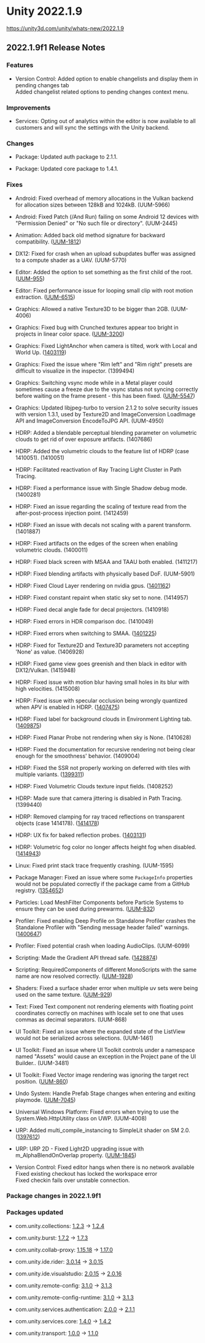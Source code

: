 # Unity 2022.1.9
https://unity3d.com/unity/whats-new/2022.1.9

## 2022.1.9f1 Release Notes


### Features
<ul>
<li>Version Control: Added option to enable changelists and display them in pending changes tab<br> Added changelist related options to pending changes context menu.</li>
</ul>

### Improvements
<ul>
<li>Services: Opting out of analytics within the editor is now available to all customers and will sync the settings with the Unity backend.</li>
</ul>

### Changes
<ul>
<li><p>Package: Updated auth package to 2.1.1.</p></li>
<li><p>Package: Updated core package to 1.4.1.</p></li>
</ul>

### Fixes
<ul>
<li><p>Android: Fixed overhead of memory allocations in the Vulkan backend for allocation sizes between 128kB and 1024kB. (UUM-5966)</p></li>
<li><p>Android: Fixed Patch (/And Run) failing on some Android 12 devices with "Permission Denied" or "No such file or directory". (UUM-2445)</p></li>
<li><p>Animation: Added back old method signature for backward compatibility. (<a href="https://issuetracker.unity3d.com/issues/backport-animancer-is-throwing-missingmethodexception-errors-when-entering-play-mode-in-the-animancer-scenes">UUM-1812</a>)</p></li>
<li><p>DX12: Fixed for crash when an upload subupdates buffer was assigned to a compute shader as a UAV. (UUM-5770)</p></li>
<li><p>Editor: Added the option to set something as the first child of the root. (<a href="https://issuetracker.unity3d.com/issues/backport-a-prefabs-child-gameobject-cant-be-dropped-to-the-top-position-in-prefab-mode-when-a-long-blue-separator-appears">UUM-955</a>)</p></li>
<li><p>Editor: Fixed performance issue for looping small clip with root motion extraction. (<a href="https://issuetracker.unity3d.com/issues/backport-performance-cost-of-looping-animations-increases-over-time">UUM-6515</a>)</p></li>
<li><p>Graphics: Allowed a native Texture3D to be bigger than 2GB. (UUM-4006)</p></li>
<li><p>Graphics: Fixed bug with Crunched textures appear too bright in projects in linear color space. (<a href="https://issuetracker.unity3d.com/issues/crunched-asset-bundle-sprites-are-too-bright-when-loaded-from-file-in-play-mode">UUM-3200</a>)</p></li>
<li><p>Graphics: Fixed LightAnchor when camera is tilted, work with Local and World Up. (<a href="https://issuetracker.unity3d.com/issues/up-direction-is-not-set-and-calculated-as-expected-when-using-light-anchor">1403119</a>)</p></li>
<li><p>Graphics: Fixed the issue where "Rim left" and "Rim right" presets are difficult to visualize in the inspector. (1399494)</p></li>
<li><p>Graphics: Switching vsync mode while in a Metal player could sometimes cause a freeze due to the vsync status not syncing correctly before waiting on the frame present - this has been fixed. (<a href="https://issuetracker.unity3d.com/issues/mac-metal-player-freezes-when-vsync-is-turned-on-with-button-onclick-event">UUM-5547</a>)</p></li>
<li><p>Graphics: Updated libjpeg-turbo to version 2.1.2 to solve security issues with version 1.3.1, used by Texture2D and ImageConversion LoadImage API and ImageConversion EncodeToJPG API. (UUM-4950)</p></li>
<li><p>HDRP: Added a blendable perceptual blending parameter on volumetric clouds to get rid of over exposure artifacts. (1407686)</p></li>
<li><p>HDRP: Added the volumetric clouds to the feature list of HDRP (case 1410051). (1410051)</p></li>
<li><p>HDRP: Facilitated reactivation of Ray Tracing Light Cluster in Path Tracing.</p></li>
<li><p>HDRP: Fixed a performance issue with Single Shadow debug mode. (1400281)</p></li>
<li><p>HDRP: Fixed an issue regarding the scaling of texture read from the after-post-process injection point. (1412459)</p></li>
<li><p>HDRP: Fixed an issue with decals not scaling with a parent transform. (1401887)</p></li>
<li><p>HDRP: Fixed artifacts on the edges of the screen when enabling volumetric clouds. (1400011)</p></li>
<li><p>HDRP: Fixed black screen with MSAA and TAAU both enabled. (1411217)</p></li>
<li><p>HDRP: Fixed blending artifacts with physically based DoF. (UUM-5901)</p></li>
<li><p>HDRP: Fixed Cloud Layer rendering on nvidia gpus. (<a href="https://issuetracker.unity3d.com/issues/hdrp-cloud-layer-renders-a-black-screen-on-nvidia-gpu-10xx-series">1401162</a>)</p></li>
<li><p>HDRP: Fixed constant repaint when static sky set to none. (1414957)</p></li>
<li><p>HDRP: Fixed decal angle fade for decal projectors. (1410918)</p></li>
<li><p>HDRP: Fixed errors in HDR comparison doc. (1410049)</p></li>
<li><p>HDRP: Fixed errors when switching to SMAA. (<a href="https://issuetracker.unity3d.com/issues/hdrp-switching-to-smaa-throws-errors">1401225</a>)</p></li>
<li><p>HDRP: Fixed for Texture2D and Texture3D parameters not accepting 'None' as value. (1406928)</p></li>
<li><p>HDRP: Fixed game view goes greenish and then black in editor with DX12/Vulkan. (1415948)</p></li>
<li><p>HDRP: Fixed issue with motion blur having small holes in its blur with high velocities. (1415008)</p></li>
<li><p>HDRP: Fixed issue with specular occlusion being wrongly quantized when APV is enabled in HDRP. (<a href="https://issuetracker.unity3d.com/issues/hdrp-low-value-specular-occlusion-areas-are-black-when-probe-volumes-is-enabled">1407475</a>)</p></li>
<li><p>HDRP: Fixed label for background clouds in Environment Lighting tab. (<a href="https://issuetracker.unity3d.com/issues/hdrp-ux-issue-with-clouds-ambient-modes-in-lighting-tab">1409875</a>)</p></li>
<li><p>HDRP: Fixed Planar Probe not rendering when sky is None. (1410628)</p></li>
<li><p>HDRP: Fixed the documentation for recursive rendering not being clear enough for the smoothness' behavior. (1409004)</p></li>
<li><p>HDRP: Fixed the SSR not properly working on deferred with tiles with multiple variants. (<a href="https://issuetracker.unity3d.com/issues/edgy-artifact-on-the-reflection-when-the-coat-masks-value-is-greater-than-0">1399311</a>)</p></li>
<li><p>HDRP: Fixed Volumetric Clouds texture input fields. (1408252)</p></li>
<li><p>HDRP: Made sure that camera jittering is disabled in Path Tracing. (1399440)</p></li>
<li><p>HDRP: Removed clamping for ray traced reflections on transparent objects (case 1414178). (<a href="https://issuetracker.unity3d.com/issues/hdrp-sky-reflection-is-being-clamped-when-receive-ssr-transparent-is-enabled">1414178</a>)</p></li>
<li><p>HDRP: UX fix for baked reflection probes. (<a href="https://issuetracker.unity3d.com/issues/hdrp-reflections-can-look-white-due-to-fog-influence">1403131</a>)</p></li>
<li><p>HDRP: Volumetric fog color no longer affects height fog when disabled. (<a href="https://issuetracker.unity3d.com/issues/hdrp-fogs-albedo-is-affecting-color-even-when-volumetric-mode-is-disabled">1414943</a>)</p></li>
<li><p>Linux: Fixed print stack trace frequently crashing. (UUM-1595)</p></li>
<li><p>Package Manager: Fixed an issue where some <code>PackageInfo</code> properties would not be populated correctly if the package came from a GitHub registry. (<a href="https://issuetracker.unity3d.com/issues/displayname-in-package-dot-json-is-ignored-if-the-package-is-from-github">1354652</a>)</p></li>
<li><p>Particles: Load MeshFilter Components before Particle Systems to ensure they can be used during prewarms. (<a href="https://issuetracker.unity3d.com/issues/backport-particle-system-ignores-the-shape-parameter-and-shoots-particles-in-the-straight-line-when-the-prewarm-setting-is-tur">UUM-832</a>)</p></li>
<li><p>Profiler: Fixed enabling Deep Profile on Standalone Profiler crashes the Standalone Profiler with "Sending message header failed" warnings. (<a href="https://issuetracker.unity3d.com/issues/enabling-deep-profile-on-standalone-profiler-crashes-the-standalone-profiler-with-sending-message-header-failed-warnings">1400647</a>)</p></li>
<li><p>Profiler: Fixed potential crash when loading AudioClips. (UUM-6099)</p></li>
<li><p>Scripting: Made the Gradient API thread safe. (<a href="https://issuetracker.unity3d.com/issues/gradient-mode-getter-slash-setter-does-not-have-thread-safe-access-preventing-proper-serialization-slash-deserialization">1428874</a>)</p></li>
<li><p>Scripting: RequiredComponents of different MonoScripts with the same name are now resolved correctly. (<a href="https://issuetracker.unity3d.com/issues/backport-ngui-components-get-transforms-changed-to-recttransforms-after-upgrading-the-project">UUM-1928</a>)</p></li>
<li><p>Shaders: Fixed a surface shader error when multiple uv sets were being used on the same texture. (<a href="https://issuetracker.unity3d.com/issues/backport-surface-shader-fails-to-compile-with-redefinition-errors-when-declaring-two-uv-sets-for-the-same-texture">UUM-929</a>)</p></li>
<li><p>Text: Fixed Text component not rendering elements with floating point coordinates correctly on machines with locale set to one that uses commas as decimal separators. (UUM-868)</p></li>
<li><p>UI Toolkit: Fixed an issue where the expanded state of the ListView would not be serialized across selections. (UUM-1461)</p></li>
<li><p>UI Toolkit: Fixed an issue where UI Toolkit controls under a namespace named "Assets" would cause an exception in the Project pane of the UI Builder.. (UUM-3481)</p></li>
<li><p>UI Toolkit: Fixed Vector image rendering was ignoring the target rect position. (<a href="https://issuetracker.unity3d.com/issues/backport-uir-vector-image-rendering-ignores-target-rect-position">UUM-860</a>)</p></li>
<li><p>Undo System: Handle Prefab Stage changes when entering and exiting playmode. (<a href="https://issuetracker.unity3d.com/issues/crash-when-opening-a-prefab">UUM-7045</a>)</p></li>
<li><p>Universal Windows Platform: Fixed errors when trying to use the System.Web.HttpUtility class on UWP. (UUM-4008)</p></li>
<li><p>URP: Added multi_compile_instancing to SimpleLit shader on SM 2.0. (<a href="https://issuetracker.unity3d.com/issues/urp-simplelit-shader-does-not-render-with-gpu-instancing-enabled">1397612</a>)</p></li>
<li><p>URP: URP 2D - Fixed Light2D upgrading issue with m_AlphaBlendOnOverlap property. (<a href="https://issuetracker.unity3d.com/issues/light-2d-alpha-blend-on-overlap-setting-does-not-update-when-upgrading-project-to-urp-11">UUM-1845</a>)</p></li>
<li><p>Version Control: Fixed editor hangs when there is no network available<br> Fixed existing checkout has locked the workspace error<br>
Fixed checkin fails over unstable connection.</p></li>
</ul>

### Package changes in 2022.1.9f1

### Packages updated
<ul>
<li><p>com.unity.collections: <a href="https://docs.unity3d.com/Packages/com.unity.collections@1.2//changelog/CHANGELOG.html">1.2.3</a> → <a href="https://docs.unity3d.com/Packages/com.unity.collections@1.2//changelog/CHANGELOG.html">1.2.4</a></p></li>
<li><p>com.unity.burst: <a href="https://docs.unity3d.com/Packages/com.unity.burst@1.7//changelog/CHANGELOG.html">1.7.2</a> → <a href="https://docs.unity3d.com/Packages/com.unity.burst@1.7//changelog/CHANGELOG.html">1.7.3</a></p></li>
<li><p>com.unity.collab-proxy: <a href="https://docs.unity3d.com/Packages/com.unity.collab-proxy@1.15//changelog/CHANGELOG.html">1.15.18</a> → <a href="https://docs.unity3d.com/Packages/com.unity.collab-proxy@1.17//changelog/CHANGELOG.html">1.17.0</a></p></li>
<li><p>com.unity.ide.rider: <a href="https://docs.unity3d.com/Packages/com.unity.ide.rider@3.0//changelog/CHANGELOG.html">3.0.14</a> → <a href="https://docs.unity3d.com/Packages/com.unity.ide.rider@3.0//changelog/CHANGELOG.html">3.0.15</a></p></li>
<li><p>com.unity.ide.visualstudio: <a href="https://docs.unity3d.com/Packages/com.unity.ide.visualstudio@2.0//changelog/CHANGELOG.html">2.0.15</a> → <a href="https://docs.unity3d.com/Packages/com.unity.ide.visualstudio@2.0//changelog/CHANGELOG.html">2.0.16</a></p></li>
<li><p>com.unity.remote-config: <a href="https://docs.unity3d.com/Packages/com.unity.remote-config@3.1//changelog/CHANGELOG.html">3.1.0</a> → <a href="https://docs.unity3d.com/Packages/com.unity.remote-config@3.1//changelog/CHANGELOG.html">3.1.3</a></p></li>
<li><p>com.unity.remote-config-runtime: <a href="https://docs.unity3d.com/Packages/com.unity.remote-config-runtime@3.1//changelog/CHANGELOG.html">3.1.0</a> → <a href="https://docs.unity3d.com/Packages/com.unity.remote-config-runtime@3.1//changelog/CHANGELOG.html">3.1.3</a></p></li>
<li><p>com.unity.services.authentication: <a href="https://docs.unity3d.com/Packages/com.unity.services.authentication@2.0//changelog/CHANGELOG.html">2.0.0</a> → <a href="https://docs.unity3d.com/Packages/com.unity.services.authentication@2.1//changelog/CHANGELOG.html">2.1.1</a></p></li>
<li><p>com.unity.services.core: <a href="https://docs.unity3d.com/Packages/com.unity.services.core@1.4//changelog/CHANGELOG.html">1.4.0</a> → <a href="https://docs.unity3d.com/Packages/com.unity.services.core@1.4//changelog/CHANGELOG.html">1.4.2</a></p></li>
<li><p>com.unity.transport: <a href="https://docs.unity3d.com/Packages/com.unity.transport@1.0//changelog/CHANGELOG.html">1.0.0</a> → <a href="https://docs.unity3d.com/Packages/com.unity.transport@1.1//changelog/CHANGELOG.html">1.1.0</a></p></li>
</ul>

